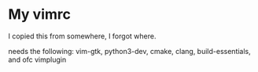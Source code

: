 # My vimrc
I copied this from somewhere, I forgot where.

needs the following: vim-gtk, python3-dev, cmake, clang, build-essentials, and ofc vimplugin
